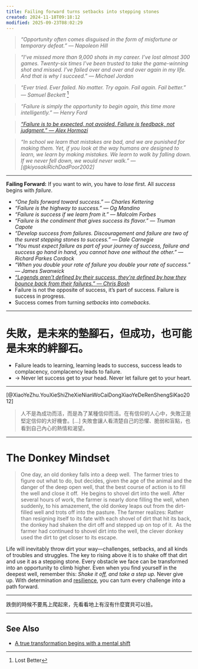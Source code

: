```yaml
---
title: Failing forward turns setbacks into stepping stones
created: 2024-11-18T09:18:12
modified: 2025-09-23T08:02:29
---
```


> _“Opportunity often comes disguised in the form of misfortune or temporary defeat.” — Napoleon Hill_

> _“I’ve missed more than 9,000 shots in my career. I’ve lost almost 300 games. Twenty-six times I’ve been trusted to take the game-winning shot and missed. I’ve failed over and over and over again in my life. And that is why I succeed.” — Michael Jordan_

> _“Ever tried. Ever failed. No matter. Try again. Fail again. Fail better.” — Samuel Beckett_ [^1]

> _“Failure is simply the opportunity to begin again, this time more intelligently.” — Henry Ford_

> _[“Failure is to be expected, not avoided. Failure is feedback, not judgment.” — Alex Hormozi](https://www.linkedin.com/posts/alexhormozi_10-truths-i-live-by-1-skills-stack-on-activity-7057390440928432128-SgO9/)_

> _“In school we learn that mistakes are bad, and we are punished for making them. Yet, if you look at the way humans are designed to learn, we learn by making mistakes. We learn to walk by falling down. If we never fell down, we would never walk.” — [@kiyosakiRichDadPoor2002]_

---

**Failing Forward:** If you want to _win_, you have to _lose_ first. All _success_ begins with _failure_.

* _“One fails forward toward success.” — Charles Kettering_
* _“Failure is the highway to success.” — Og Mandino_
* _“Failure is success if we learn from it.” — Malcolm Forbes_
* _“Failure is the condiment that gives success its flavor.” — Truman Capote_
* _“Develop success from failures. Discouragement and failure are two of the surest stepping stones to success.” — Dale Carnegie_
* _“You must expect failure as part of your journey of success, failure and success go hand in hand, you cannot have one without the other.” — Richard Parkes Cordock_
* _“When you double your rate of failure you double your rate of success.” — James Swanwick_
* _[“Legends aren't defined by their success, they're defined by how they bounce back from their failures.” — Chris Bosh](https://www.imdb.com/title/tt21837726/)_
* Failure is not the opposite of success, it’s part of success. Failure is success in progress.
* Success comes from turning _setbacks_ into _comebacks_.

---

# 失敗，是未來的墊腳石，但成功，也可能是未來的絆腳石。

* Failure leads to learning, learning leads to success, success leads to complacency, complacency leads to failure.
* → Never let success get to your head. Never let failure get to your heart.

---

[@XiaoYeZhu.YouXieShiZheXieNianWoCaiDongXiaoYeDeRenShengSiKao2012]

> 人不是為成功而活，而是為了某種信仰而活。在有信仰的人心中，失敗正是堅定信仰的大好機會。[…] 失敗會讓人看清楚自己的恐懼、脆弱和盲點，也看到自己內心的熱情和渴望。

---

# The Donkey Mindset

> One day, an old donkey falls into a deep well.
> ​
> The farmer tries to figure out what to do, but decides, given the age of the animal and the danger of the deep open well, that the best course of action is to fill the well and close it off.
> ​
> He begins to shovel dirt into the well. After several hours of work, the farmer is nearly done filling the well, when suddenly, to his amazement, the old donkey leaps out from the dirt-filled well and trots off into the pasture.
> The farmer realizes: Rather than resigning itself to its fate with each shovel of dirt that hit its back, the donkey had shaken the dirt off and stepped up on top of it.
> ​
> As the farmer had continued to shovel dirt into the well, the clever donkey used the dirt to get closer to its escape.

Life will inevitably throw dirt your way—challenges, setbacks, and all kinds of troubles and struggles. The key to rising above it is to shake off that dirt and use it as a stepping stone. Every obstacle we face can be transformed into an opportunity to climb higher. Even when you find yourself in the deepest well, remember this: _Shake it off, and take a step up._ Never give up. With determination and [resilience](resilience.md), you can turn every challenge into a path forward.

---

跌倒的時候不要馬上爬起來，先看看地上有沒有什麼寶貝可以撿。

---

## See Also

* [A true transformation begins with a mental shift](a-true-transformation-begins-with-a-mental-shift.md)

[^1]: Lost Better
